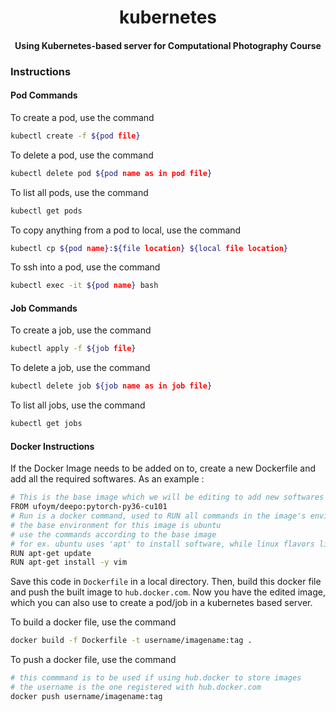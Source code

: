 <h1 align="center">kubernetes</h1>
<h4 align="center">Using Kubernetes-based server for Computational Photography Course</h4>

### Instructions
#### Pod Commands

To create a pod, use the command
```bash
kubectl create -f ${pod file}
```

To delete a pod, use the command
```bash
kubectl delete pod ${pod name as in pod file}
```

To list all pods, use the command
```bash
kubectl get pods
```

To copy anything from  a pod to local, use the command
```bash
kubectl cp ${pod name}:${file location} ${local file location}
```

To ssh into a pod, use the command
```bash
kubectl exec -it ${pod name} bash
```

#### Job Commands

To create a job, use the command
```bash
kubectl apply -f ${job file}
```

To delete a job, use the command
```bash
kubectl delete job ${job name as in job file}
```

To list all jobs, use the command
```bash
kubectl get jobs
```

#### Docker Instructions
If the Docker Image needs to be added on to, create a new Dockerfile and add all the required softwares. As an example : 

```bash
# This is the base image which we will be editing to add new softwares
FROM ufoym/deepo:pytorch-py36-cu101
# Run is a docker command, used to RUN all commands in the image's environment
# the base environment for this image is ubuntu
# use the commands according to the base image
# for ex. ubuntu uses 'apt' to install software, while linux flavors like fedora will use 'yum'
RUN apt-get update
RUN apt-get install -y vim
```

Save this code in `Dockerfile` in a local directory. Then, build this docker file and push the built image to `hub.docker.com`. Now you have the edited image, which you can also use to create a pod/job in a kubernetes based server.

To build a docker file, use the command
```bash
docker build -f Dockerfile -t username/imagename:tag .
```

To push a docker file, use the command
```bash
# this commmand is to be used if using hub.docker to store images
# the username is the one registered with hub.docker.com
docker push username/imagename:tag
```
